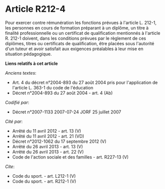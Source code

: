 # Article R212-4

Pour exercer contre rémunération les fonctions prévues à l'article L. 212-1, les personnes en cours de formation préparant à
un diplôme, un titre à finalité professionnelle ou un certificat de qualification mentionnés à l'article R. 212-1 doivent,
dans les conditions prévues par le règlement de ces diplômes, titres ou certificats de qualification, être placées sous
l'autorité d'un tuteur et avoir satisfait aux exigences préalables à leur mise en situation pédagogique.

**Liens relatifs à cet article**

_Anciens textes_:

  - Art. 4 du décret n°2004-893 du 27 août 2004 pris pour l'application de l'article L. 363-1 du code de l'éducation
  - Décret n°2004-893 du 27 août 2004 - art. 4 (Ab)

_Codifié par_:

  - Décret n°2007-1133 2007-07-24 JORF 25 juillet 2007

_Cité par_:

  - Arrêté du 11 avril 2012 - art. 13 (V)
  - Arrêté du 11 avril 2012 - art. 21 (VD)
  - Décret n°2012-1062 du 17 septembre 2012 (V)
  - Arrêté du 26 avril 2013 - art. 13 (V)
  - Arrêté du 26 avril 2013 - art. 22 (V)
  - Code de l'action sociale et des familles - art. R227-13 (V)

_Cite_:

  - Code du sport. - art. L212-1 (V)
  - Code du sport. - art. R212-1 (V)
